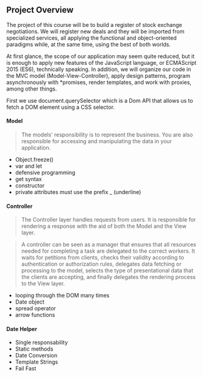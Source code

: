 ## Project Overview

The project of this course will be to build a register of stock exchange negotiations. We will register new deals and they will be imported from specialized services, all applying the functional and object-oriented paradigms while, at the same time, using the best of both worlds.

At first glance, the scope of our application may seem quite reduced, but it is enough to apply new features of the JavaScript language, or ECMAScript 2015 (ES6), technically speaking. In addition, we will organize our code in the MVC model (Model-View-Controller), apply design patterns, program asynchronously with *promises, render templates, and work with proxies, among other things.

First we use document.querySelector which is a Dom API that allows us to fetch a DOM element using a CSS selector.

#### Model
> The models' responsibility is to represent the business. You are also responsible for accessing and manipulating the data in your application.
- Object.freeze()
- var and let 
- defensive programming 
- get syntax
- constructor
- private attributes must use the prefix _ (underline)

#### Controller
> The Controller layer handles requests from users. It is responsible for rendering a response with the aid of both the Model and the View layer.

> A controller can be seen as a manager that ensures that all resources needed for completing a task are delegated to the correct workers. It waits for petitions from clients, checks their validity according to authentication or authorization rules, delegates data fetching or processing to the model, selects the type of presentational data that the clients are accepting, and finally delegates the rendering process to the View layer.
- looping through the DOM many times
- Date object
- spread operator
- arrow functions

#### Date Helper
- Single responsability 
- Static methods 
- Date Conversion
- Template Strings
- Fail Fast